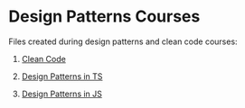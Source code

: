 # Design Patterns Courses

Files created during design patterns and clean code courses:

1. [Clean Code](https://www.udemy.com/course/writing-clean-code)

2. [Design Patterns in TS](https://www.udemy.com/course/design-patterns-typescript)

3. [Design Patterns in JS](https://www.udemy.com/course/design-patterns-javascript)
